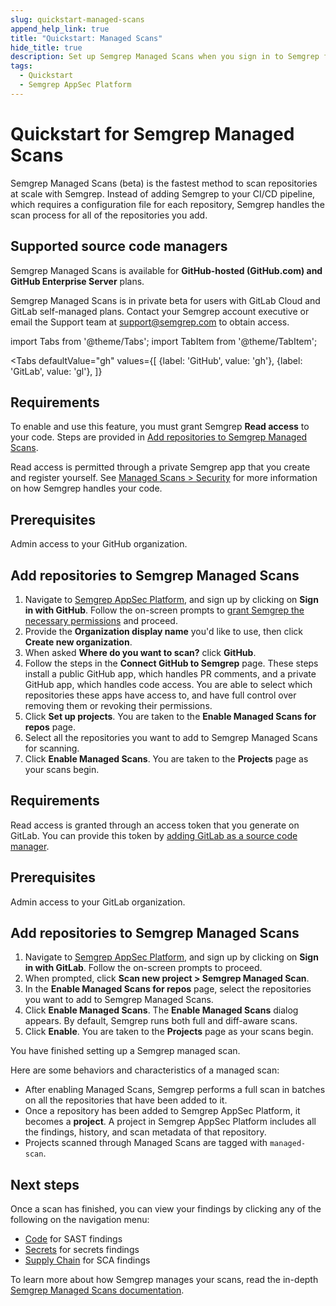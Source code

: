 ```yaml
---
slug: quickstart-managed-scans
append_help_link: true
title: "Quickstart: Managed Scans"
hide_title: true
description: Set up Semgrep Managed Scans when you sign in to Semgrep for the first time.
tags:
  - Quickstart
  - Semgrep AppSec Platform
---
```


# Quickstart for Semgrep Managed Scans

Semgrep Managed Scans (beta) is the fastest method to scan repositories at scale with Semgrep. Instead of adding Semgrep to your CI/CD pipeline, which requires a configuration file for each repository, Semgrep handles the scan process for all of the repositories you add.

## Supported source code managers

Semgrep Managed Scans is available for **GitHub-hosted (GitHub.com) and GitHub Enterprise Server** plans.

Semgrep Managed Scans is in private beta for users with GitLab Cloud and GitLab self-managed plans. Contact your Semgrep account executive or email the Support team at [support@semgrep.com](mailto:support@semgrep.com) to obtain access.

import Tabs from '@theme/Tabs';
import TabItem from '@theme/TabItem';

<Tabs
    defaultValue="gh"
    values={[
    {label: 'GitHub', value: 'gh'},
    {label: 'GitLab', value: 'gl'},
    ]}
>

<TabItem value='gh'>

## Requirements

To enable and use this feature, you must grant Semgrep **Read access** to your code. Steps are provided in [Add repositories to Semgrep Managed Scans](#add-repositories-to-semgrep-managed-scans).

Read access is permitted through a private Semgrep app that you create and register yourself. See [Managed Scans > Security](/deployment/managed-scanning/overview#security) for more information on how Semgrep handles your code.

## Prerequisites

Admin access to your GitHub organization.

## Add repositories to Semgrep Managed Scans

<!-- vale off -->
<!-- Our in-product text reads "repos" -->

1. Navigate to [Semgrep AppSec Platform](https://semgrep.dev/login), and sign up by clicking on **Sign in with GitHub**. Follow the on-screen prompts to [grant Semgrep the necessary permissions](/deployment/checklist/#permissions) and proceed.
1. Provide the **Organization display name** you'd like to use, then click **Create new organization**.
1. When asked **Where do you want to scan?** click **GitHub**.
1. Follow the steps in the **Connect GitHub to Semgrep** page. These steps install a public GitHub app, which handles PR comments, and a private GitHub app, which handles code access. You are able to select which repositories these apps have access to, and have full control over removing them or revoking their permissions.
1. Click **Set up projects**. You are taken to the **Enable Managed Scans for repos** page.
1. Select all the repositories you want to add to Semgrep Managed Scans for scanning.
1. Click **Enable Managed Scans**. You are taken to the **Projects** page as your scans begin.

<!-- vale on -->

</TabItem>
<TabItem value='gl'>

## Requirements

Read access is granted through an access token that you generate on GitLab. You can provide this token by [adding GitLab as a source code manager](/deployment/connect-scm).

## Prerequisites

Admin access to your GitLab organization.

## Add repositories to Semgrep Managed Scans

<!-- vale off -->
1. Navigate to [Semgrep AppSec Platform](https://semgrep.dev/login), and sign up by clicking on **Sign in with GitLab**. Follow the on-screen prompts to proceed.
2. When prompted, click **Scan new project > Semgrep Managed Scan**.
4. In the **Enable Managed Scans for repos** page, select the repositories you want to add to Semgrep Managed Scans.
5. Click **Enable Managed Scans**. The **Enable Managed Scans** dialog appears. By default, Semgrep runs both full and diff-aware scans.
6. Click **Enable**. You are taken to the **Projects** page as your scans begin.
<!-- vale on -->

</TabItem>
</Tabs>

You have finished setting up a Semgrep managed scan.

Here are some behaviors and characteristics of a managed scan:

- After enabling Managed Scans, Semgrep performs a full scan in batches on all the repositories that have been added to it.
- Once a repository has been added to Semgrep AppSec Platform, it becomes a **project**. A project in Semgrep AppSec Platform includes all the findings, history, and scan metadata of that repository.
- Projects scanned through Managed Scans are tagged with `managed-scan`.

## Next steps

Once a scan has finished, you can view your findings by clicking any of the following on the navigation menu:

- [<i class="fas fa-external-link fa-xs"></i>  Code](https://semgrep.dev/orgs/-/findings?tab=open&primary=true) for SAST findings
- [<i class="fas fa-external-link fa-xs"></i> Secrets](https://semgrep.dev/orgs/-/secrets?tab=open&validation_state=confirmed_valid,validation_error,no_validator) for secrets findings
- [<i class="fas fa-external-link fa-xs"></i> Supply Chain](https://semgrep.dev/orgs/-/supply-chain/vulnerabilities?primary=true&tab=open) for SCA findings

To learn more about how Semgrep manages your scans, read the in-depth [Semgrep Managed Scans documentation](/deployment/managed-scanning/overview).
